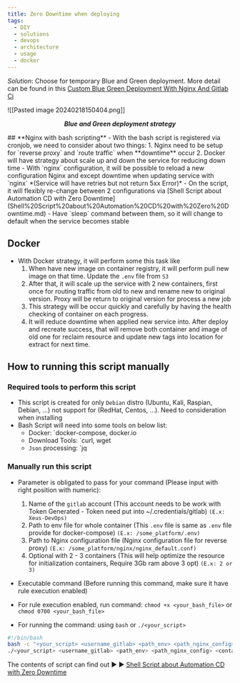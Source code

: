 ```yaml
---
title: Zero Downtime when deploying
tags:
  - DIY
  - solutions
  - devops
  - architecture
  - usage
  - docker
---
```

*Solution*: Choose for temporary Blue and Green deployment. More detail can be found in this [ Custom Blue Green Deployment With Nginx And Gitlab Ci](https://www.kimsereylam.com/gitlab/nginx/dotnetcore/ubuntu/2019/01/04/custom-blue-green-deployment-with-nginx-and-gitlab-ci.html)

![[Pasted image 20240218150404.png]]
<div align="center">
    <strong><em><p style="text-align: center;">Blue and Green deployment strategy</p></em></strong>
</div>
## **Nginx with bash scripting**
- With the bash script is registered via cronjob, we need to consider about two things:
	1. Nginx need to be setup for `reverse proxy` and `route traffic` when **downtime** occur 
	2. Docker will have strategy about scale up and down the service for reducing down time
- With `nginx` configuration, it will be possible to reload a new configuration Nginx and except downtime when updating service with `nginx` *(Service will have retries but not return 5xx Error)*
- On the script, it will flexibly re-change between 2 configurations via [Shell Script about Automation CD with Zero Downtime](Shell%20Script%20about%20Automation%20CD%20with%20Zero%20Downtime.md)
- Have `sleep` command between them, so it will change to default when the service becomes stable

## **Docker**
- With Docker strategy, it will perform some this task like
	1. When have new image on container registry, it will perform pull new image on that time. Update the `.env` file from `S3`           
	2. After that, it will scale up the service with 2 new containers, first once for routing traffic from old to new and rename new to original version. Proxy will be return to original version for process a new job
	3. This strategy will be occur quickly and carefully by having the health checking of container on each progress.
	4. It will reduce downtime when applied new service into. After deploy and recreate success, that will remove both container and image of old one for reclaim resource and update new tags into location for extract for next time.

## How to running this script manually

### **Required tools to perform this script**
- This script is created for only `Debian` distro (Ubuntu, Kali, Raspian, Debian, ...) not support for (RedHat, Centos, ...). Need to consideration when installing
- Bash Script will need into some tools on below list: 
	- Docker: `docker-compose, docker.io 
	- Download Tools: `curl, wget 
	- `Json` processing: `jq

### **Manually run this script**
- Parameter is obligated to pass for your command (Please input with right position with numeric):
	1. Name of the `gitlab` account (This account needs to be work with Token Generated - Token need put into ~/.credentials/gitlab) `(E.x: Xeus-DevOps)`
	2. Path to env file for whole container (This `.env` file is same as `.env` file provide for docker-compose) `(E.x: /some_platform/.env)` 
	3. Path to Nginx configuration file (Nginx configuration file for reverse proxy) `(E.x: /some_platform/nginx/nginx_default.conf)` 
	4. Optional with 2 - 3 containers (This will help optimize the resource for initialization containers, Require 3Gb ram above 3 opt) `(E.x: 2 or 3)`

- Executable command (Before running this command, make sure it have rule execution enabled) 
- For rule execution enabled, run command: `chmod +x <your_bash_file>` or `chmod 0700 <your_bash_file>` 
- For running the command: using `bash` or `./<your_script>`

```bash
#!/bin/bash
bash -c "<your_script> <username_gitlab> <path_env> <path_nginx_config> <containers_numberic>" # Opt 1 
./<your_script> <username_gitlab> <path_env> <path_nginx_config> <containers_numberic> # Opt 2
```

The contents of script can find out ▶️ ▶️ [Shell Script about Automation CD with Zero Downtime](Shell%20Script%20about%20Automation%20CD%20with%20Zero%20Downtime.md)

